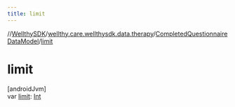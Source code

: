 ```yaml
---
title: limit
---
```

//[WellthySDK](../../../index.html)/[wellthy.care.wellthysdk.data.therapy](../index.html)/[CompletedQuestionnaireDataModel](index.html)/[limit](limit.html)



# limit



[androidJvm]\
var [limit](limit.html): [Int](https://kotlinlang.org/api/latest/jvm/stdlib/kotlin/-int/index.html)




